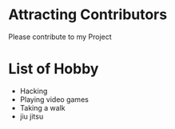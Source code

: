 # Attracting Contributors
Please contribute to my Project

# List of Hobby
* Hacking
* Playing video games
* Taking a walk
* jiu jitsu
